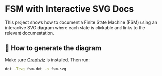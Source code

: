 # FSM with Interactive SVG Docs

This project shows how to document a Finite State Machine (FSM) using an interactive SVG diagram where each state is clickable and links to the relevant documentation.

## 🔧 How to generate the diagram

Make sure [Graphviz](https://graphviz.org/download/) is installed. Then run:

```bash
dot -Tsvg fsm.dot -o fsm.svg
